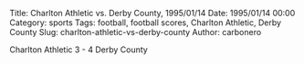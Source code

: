 Title: Charlton Athletic vs. Derby County, 1995/01/14
Date: 1995/01/14 00:00
Category: sports
Tags: football, football scores, Charlton Athletic, Derby County
Slug: charlton-athletic-vs-derby-county
Author: carbonero


Charlton Athletic 3 - 4 Derby County
